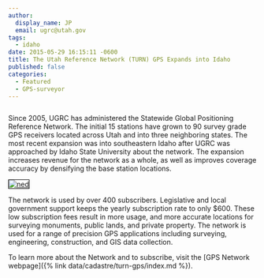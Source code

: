 ```yaml
---
author:
  display_name: JP
  email: ugrc@utah.gov
tags:
  - idaho
date: 2015-05-29 16:15:11 -0600
title: The Utah Reference Network (TURN) GPS Expands into Idaho
published: false
categories:
  - Featured
  - GPS-surveyor
---
```


<a href="{% link images/IdahoExpansion.png %}"><img src="{% link images/IdahoExpansion-sm.png %}" alt="" title="IdahoExpansion" class="inline-text-left" loading="lazy" /></a>

Since 2005, UGRC has administered the Statewide Global Positioning Reference Network. The initial 15 stations have grown to 90 survey grade GPS receivers located across Utah and into three neighboring states. The most recent expansion was into southeastern Idaho after UGRC was approached by Idaho State University about the network. The expansion increases revenue for the network as a whole, as well as improves coverage accuracy by densifying the base station locations.

<a href="http://turngps.utah.gov/Map/SensorMap.aspx"><img class="inline-text-right" style="border: 1px solid black;" src="{% link images/GPSNetwork_March2014-291x300.png %}" alt="ned" loading="lazy" /></a>

The network is used by over 400 subscribers. Legislative and local government support keeps the yearly subscription rate to only $600. These low subscription fees result in more usage, and more accurate locations for surveying monuments, public lands, and private property. The network is used for a range of precision GPS applications including surveying, engineering, construction, and GIS data collection.

To learn more about the Network and to subscribe, visit the [GPS Network webpage]({% link data/cadastre/turn-gps/index.md %}).
